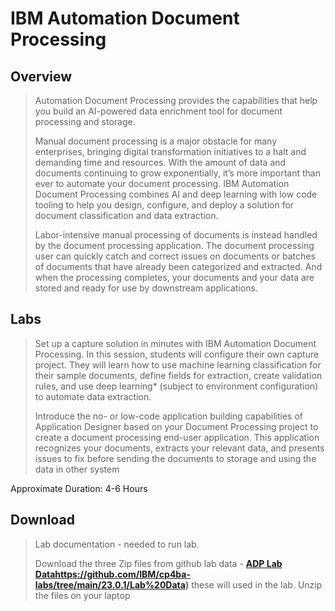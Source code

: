 # IBM Automation Document Processing
## Overview
>  Automation Document Processing provides the capabilities that help you build an AI-powered data enrichment tool for document processing and storage.
>
>  Manual document processing is a major obstacle for many enterprises, bringing digital transformation initiatives to a halt and demanding time and resources. With the amount of data and documents continuing to grow exponentially, it’s more important than ever to automate your document processing. IBM Automation Document Processing combines AI and deep learning with low code tooling to help you design, configure, and deploy a solution for document classification and data extraction.
>
>  Labor-intensive manual processing of documents is instead handled by the document processing application. The document processing user can quickly catch and correct issues on documents or batches of documents that have already been categorized and extracted. And when the processing completes, your documents and your data are stored and ready for use by downstream applications.

## Labs
> Set up a capture solution in minutes with IBM Automation Document Processing. In this session, students will configure their own capture project. They will learn how to use machine learning classification for their sample documents, define fields for extraction, create validation rules, and use deep learning* (subject to environment configuration) to automate data extraction. 
> 
> Introduce the no- or low-code application building capabilities of Application Designer based on your Document Processing project to create a document processing end-user application. This application recognizes your documents, extracts your relevant data, and presents issues to fix before sending the documents to storage and using the data in other system


Approximate Duration: 4-6 Hours


## Download
> Lab documentation - needed to run lab.
>  
> Download the three Zip files from github lab data - **[ADP Lab Data](https://github.com/IBM/cp4ba-labs/tree/main/23.0.1/Lab%20Data)https://github.com/IBM/cp4ba-labs/tree/main/23.0.1/Lab%20Data)** these will used in the lab.  Unzip the files on your laptop
